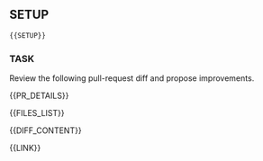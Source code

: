 ## SETUP
```bash
{{SETUP}}
```

### TASK
Review the following pull-request diff and propose improvements.

{{PR_DETAILS}}

{{FILES_LIST}}

{{DIFF_CONTENT}}

{{LINK}}